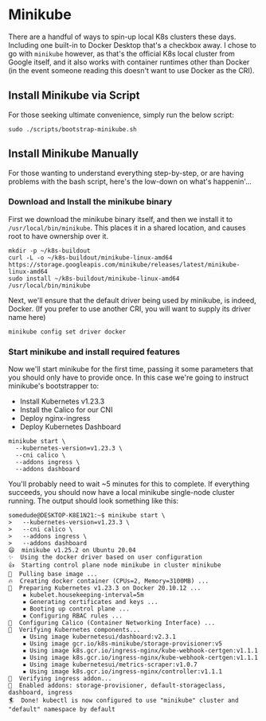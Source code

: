 # Minikube

There are a handful of ways to spin-up local K8s clusters these days. Including one built-in to Docker Desktop that's a checkbox away. I chose to go with `minikube` however, as that's the official K8s local cluster from Google itself, and it also works with container runtimes other than Docker (in the event someone reading this doesn't want to use Docker as the CRI).

## Install Minikube via Script

For those seeking ultimate convenience, simply run the below script:

```shell
sudo ./scripts/bootstrap-minikube.sh
```

## Install Minikube Manually

For those wanting to understand everything step-by-step, or are having problems with the bash script, here's the low-down on what's happenin'...

### Download and Install the minikube binary

First we download the minikube binary itself, and then we install it to `/usr/local/bin/minikube`. This places it in a shared location, and causes root to have ownership over it.

```shell
mkdir -p ~/k8s-buildout
curl -L -o ~/k8s-buildout/minikube-linux-amd64 https://storage.googleapis.com/minikube/releases/latest/minikube-linux-amd64
sudo install ~/k8s-buildout/minikube-linux-amd64 /usr/local/bin/minikube
```

Next, we'll ensure that the default driver being used by minikube, is indeed, Docker. (If you prefer to use another CRI, you will want to supply its driver name here)

```shell
minikube config set driver docker
```

### Start minikube and install required features

Now we'll start minikube for the first time, passing it some parameters that you should only have to provide once. In this case we're going to instruct minikube's bootstrapper to:

* Install Kubernetes v1.23.3
* Install the Calico for our CNI
* Deploy nginx-ingress
* Deploy Kubernetes Dashboard

```shell
minikube start \
  --kubernetes-version=v1.23.3 \
  --cni calico \
  --addons ingress \
  --addons dashboard
```

You'll probably need to wait ~5 minutes for this to complete. If everything succeeds, you should now have a local minikube single-node cluster running. The output should look something like this:

```shell
somedude@DESKTOP-K8E1N21:~$ minikube start \
>   --kubernetes-version=v1.23.3 \
>   --cni calico \
>   --addons ingress \
>   --addons dashboard
😄  minikube v1.25.2 on Ubuntu 20.04
✨  Using the docker driver based on user configuration
👍  Starting control plane node minikube in cluster minikube
🚜  Pulling base image ...
🔥  Creating docker container (CPUs=2, Memory=3100MB) ...
🐳  Preparing Kubernetes v1.23.3 on Docker 20.10.12 ...
    ▪ kubelet.housekeeping-interval=5m
    ▪ Generating certificates and keys ...
    ▪ Booting up control plane ...
    ▪ Configuring RBAC rules ...
🔗  Configuring Calico (Container Networking Interface) ...
🔎  Verifying Kubernetes components...
    ▪ Using image kubernetesui/dashboard:v2.3.1
    ▪ Using image gcr.io/k8s-minikube/storage-provisioner:v5
    ▪ Using image k8s.gcr.io/ingress-nginx/kube-webhook-certgen:v1.1.1
    ▪ Using image k8s.gcr.io/ingress-nginx/kube-webhook-certgen:v1.1.1
    ▪ Using image kubernetesui/metrics-scraper:v1.0.7
    ▪ Using image k8s.gcr.io/ingress-nginx/controller:v1.1.1
🔎  Verifying ingress addon...
🌟  Enabled addons: storage-provisioner, default-storageclass, dashboard, ingress
🏄  Done! kubectl is now configured to use "minikube" cluster and "default" namespace by default
```
